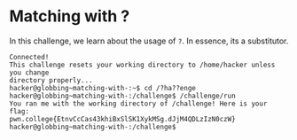 # Matching with ?
In this challenge, we learn about the usage of `?`. In essence, its a substitutor.
```
Connected!
This challenge resets your working directory to /home/hacker unless you change
directory properly...
hacker@globbing~matching-with-:~$ cd /?ha??enge
hacker@globbing~matching-with-:/challenge$ /challenge/run
You ran me with the working directory of /challenge! Here is your flag:
pwn.college{EtnvCcCas43khiBxSlSK1XykMSg.dJjM4QDLzIzN0czW}
hacker@globbing~matching-with-:/challenge$
```
